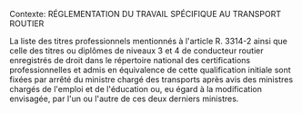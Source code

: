 Contexte: RÉGLEMENTATION DU TRAVAIL SPÉCIFIQUE AU TRANSPORT ROUTIER

La liste des titres professionnels mentionnés à l'article R. 3314-2 ainsi que celle des titres ou diplômes de niveaux 3 et 4 de conducteur routier enregistrés de droit dans le répertoire national des certifications professionnelles et admis en équivalence de cette qualification initiale sont fixées par arrêté du ministre chargé des transports après avis des ministres chargés de l'emploi et de l'éducation ou, eu égard à la modification envisagée, par l'un ou l'autre de ces deux derniers ministres.
